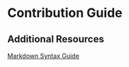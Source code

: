 # Contribution Guide

## Additional Resources
[Markdown Syntax Guide](https://www.markdownguide.org/basic-syntax/#overview)
